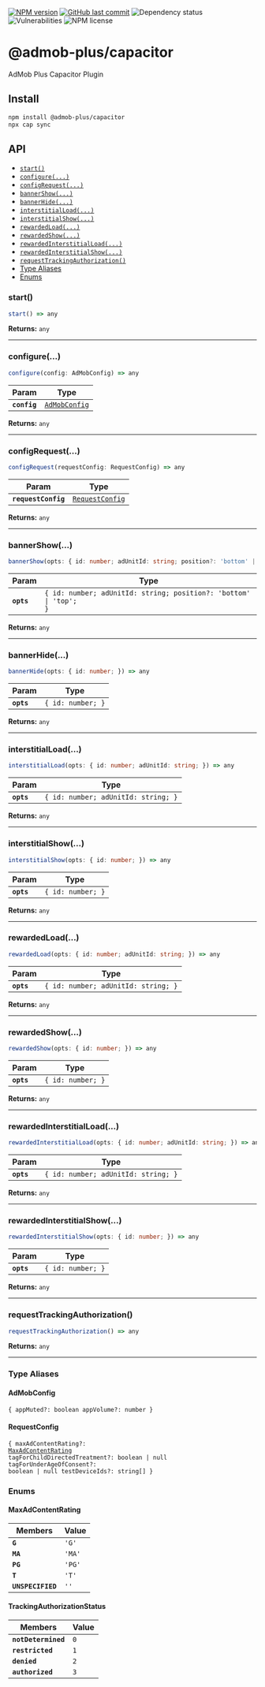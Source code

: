 [![NPM version](https://img.shields.io/npm/v/@admob-plus/capacitor.svg)](https://npmjs.org/package/@admob-plus/capacitor)
[![GitHub last commit](https://img.shields.io/github/last-commit/admob-plus/admob-plus)](https://github.com/admob-plus/admob-plus)
![Dependency status](https://img.shields.io/librariesio/release/npm/@admob-plus/capacitor)
![Vulnerabilities](https://img.shields.io/snyk/vulnerabilities/npm/@admob-plus/capacitor)
![NPM license](https://img.shields.io/npm/l/@admob-plus/capacitor)

# @admob-plus/capacitor

AdMob Plus Capacitor Plugin

## Install

```bash
npm install @admob-plus/capacitor
npx cap sync
```

## API

<docgen-index>

* [`start()`](#start)
* [`configure(...)`](#configure)
* [`configRequest(...)`](#configrequest)
* [`bannerShow(...)`](#bannershow)
* [`bannerHide(...)`](#bannerhide)
* [`interstitialLoad(...)`](#interstitialload)
* [`interstitialShow(...)`](#interstitialshow)
* [`rewardedLoad(...)`](#rewardedload)
* [`rewardedShow(...)`](#rewardedshow)
* [`rewardedInterstitialLoad(...)`](#rewardedinterstitialload)
* [`rewardedInterstitialShow(...)`](#rewardedinterstitialshow)
* [`requestTrackingAuthorization()`](#requesttrackingauthorization)
* [Type Aliases](#type-aliases)
* [Enums](#enums)

</docgen-index>

<docgen-api>
<!--Update the source file JSDoc comments and rerun docgen to update the docs below-->

### start()

```typescript
start() => any
```

**Returns:** <code>any</code>

--------------------


### configure(...)

```typescript
configure(config: AdMobConfig) => any
```

| Param        | Type                                                |
| ------------ | --------------------------------------------------- |
| **`config`** | <code><a href="#admobconfig">AdMobConfig</a></code> |

**Returns:** <code>any</code>

--------------------


### configRequest(...)

```typescript
configRequest(requestConfig: RequestConfig) => any
```

| Param               | Type                                                    |
| ------------------- | ------------------------------------------------------- |
| **`requestConfig`** | <code><a href="#requestconfig">RequestConfig</a></code> |

**Returns:** <code>any</code>

--------------------


### bannerShow(...)

```typescript
bannerShow(opts: { id: number; adUnitId: string; position?: 'bottom' | 'top'; }) => any
```

| Param      | Type                                                                         |
| ---------- | ---------------------------------------------------------------------------- |
| **`opts`** | <code>{ id: number; adUnitId: string; position?: 'bottom' \| 'top'; }</code> |

**Returns:** <code>any</code>

--------------------


### bannerHide(...)

```typescript
bannerHide(opts: { id: number; }) => any
```

| Param      | Type                         |
| ---------- | ---------------------------- |
| **`opts`** | <code>{ id: number; }</code> |

**Returns:** <code>any</code>

--------------------


### interstitialLoad(...)

```typescript
interstitialLoad(opts: { id: number; adUnitId: string; }) => any
```

| Param      | Type                                           |
| ---------- | ---------------------------------------------- |
| **`opts`** | <code>{ id: number; adUnitId: string; }</code> |

**Returns:** <code>any</code>

--------------------


### interstitialShow(...)

```typescript
interstitialShow(opts: { id: number; }) => any
```

| Param      | Type                         |
| ---------- | ---------------------------- |
| **`opts`** | <code>{ id: number; }</code> |

**Returns:** <code>any</code>

--------------------


### rewardedLoad(...)

```typescript
rewardedLoad(opts: { id: number; adUnitId: string; }) => any
```

| Param      | Type                                           |
| ---------- | ---------------------------------------------- |
| **`opts`** | <code>{ id: number; adUnitId: string; }</code> |

**Returns:** <code>any</code>

--------------------


### rewardedShow(...)

```typescript
rewardedShow(opts: { id: number; }) => any
```

| Param      | Type                         |
| ---------- | ---------------------------- |
| **`opts`** | <code>{ id: number; }</code> |

**Returns:** <code>any</code>

--------------------


### rewardedInterstitialLoad(...)

```typescript
rewardedInterstitialLoad(opts: { id: number; adUnitId: string; }) => any
```

| Param      | Type                                           |
| ---------- | ---------------------------------------------- |
| **`opts`** | <code>{ id: number; adUnitId: string; }</code> |

**Returns:** <code>any</code>

--------------------


### rewardedInterstitialShow(...)

```typescript
rewardedInterstitialShow(opts: { id: number; }) => any
```

| Param      | Type                         |
| ---------- | ---------------------------- |
| **`opts`** | <code>{ id: number; }</code> |

**Returns:** <code>any</code>

--------------------


### requestTrackingAuthorization()

```typescript
requestTrackingAuthorization() => any
```

**Returns:** <code>any</code>

--------------------


### Type Aliases


#### AdMobConfig

<code>{ appMuted?: boolean appVolume?: number }</code>


#### RequestConfig

<code>{ maxAdContentRating?: <a href="#maxadcontentrating">MaxAdContentRating</a> tagForChildDirectedTreatment?: boolean | null tagForUnderAgeOfConsent?: boolean | null testDeviceIds?: string[] }</code>


### Enums


#### MaxAdContentRating

| Members           | Value             |
| ----------------- | ----------------- |
| **`G`**           | <code>'G'</code>  |
| **`MA`**          | <code>'MA'</code> |
| **`PG`**          | <code>'PG'</code> |
| **`T`**           | <code>'T'</code>  |
| **`UNSPECIFIED`** | <code>''</code>   |


#### TrackingAuthorizationStatus

| Members             | Value          |
| ------------------- | -------------- |
| **`notDetermined`** | <code>0</code> |
| **`restricted`**    | <code>1</code> |
| **`denied`**        | <code>2</code> |
| **`authorized`**    | <code>3</code> |

</docgen-api>
